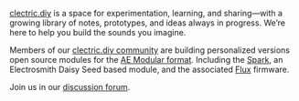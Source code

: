 
[clectric.diy](https://clectric.diy) is a space for experimentation, learning, and sharing—with a growing library of notes, prototypes, and ideas always in progress. We’re here to help you build the sounds you imagine.

Members of our [clectric.diy community](https://github.com/clectric-diy) are building personalized versions open source modules for the [AE Modular format](https://wiki.aemodular.com/#/diy/aemodular-technical-guide). Including the [Spark](https://github.com/clectric-diy/Spark-AE), an Electrosmith Daisy Seed based module, and the associated [Flux](https://github.com/clectric-diy/FLUX) firmware.

Join us in our [discussion forum](https://github.com/orgs/clectric-diy/discussions).
